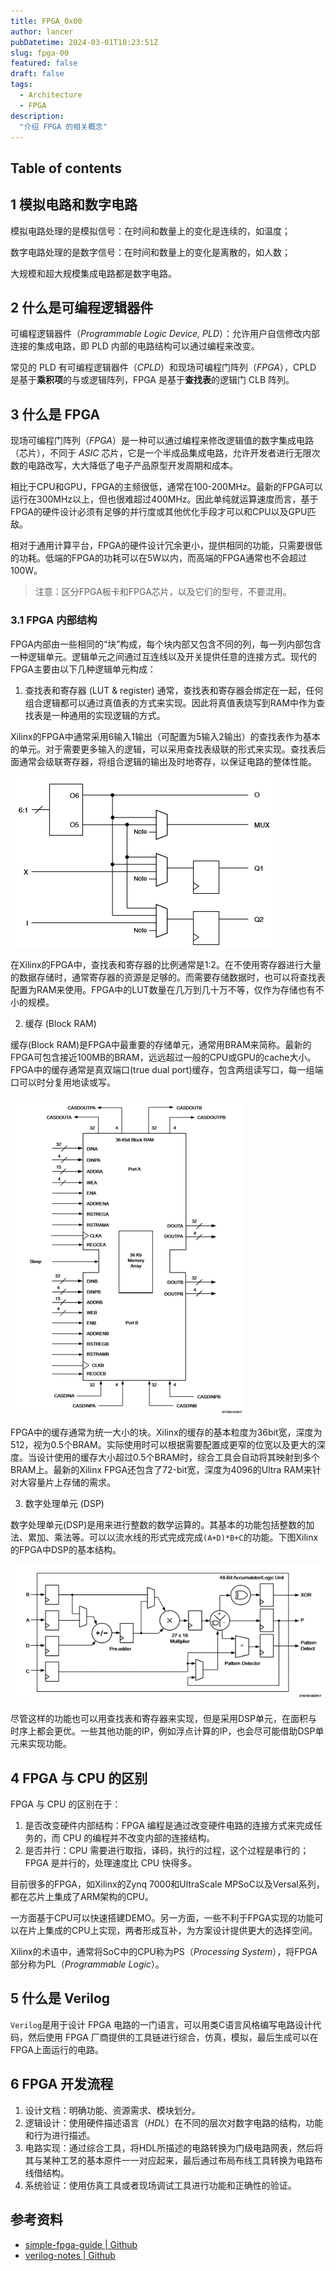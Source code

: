 ```yaml
---
title: FPGA_0x00
author: lancer
pubDatetime: 2024-03-01T10:23:51Z
slug: fpga-00
featured: false
draft: false
tags:
  - Architecture
  - FPGA
description:
  "介绍 FPGA 的相关概念"
---
```



## Table of contents

## 1 模拟电路和数字电路

模拟电路处理的是模拟信号：在时间和数量上的变化是连续的，如温度；

数字电路处理的是数字信号：在时间和数量上的变化是离散的，如人数；

大规模和超大规模集成电路都是数字电路。


## 2 什么是可编程逻辑器件

可编程逻辑器件（*Programmable Logic Device, PLD*）：允许用户自信修改内部连接的集成电路，即 PLD 内部的电路结构可以通过编程来改变。

常见的 PLD 有可编程逻辑器件（*CPLD*）和现场可编程门阵列（*FPGA*），CPLD 是基于**乘积项**的与或逻辑阵列，FPGA 是基于**查找表**的逻辑门 CLB 阵列。


## 3 什么是 FPGA

现场可编程门阵列（*FPGA*）是一种可以通过编程来修改逻辑值的数字集成电路（芯片），不同于 *ASIC* 芯片，它是一个半成品集成电路，允许开发者进行无限次数的电路改写，大大降低了电子产品原型开发周期和成本。

相比于CPU和GPU，FPGA的主频很低，通常在100-200MHz。最新的FPGA可以运行在300MHz以上，但也很难超过400MHz。因此单纯就运算速度而言，基于FPGA的硬件设计必须有足够的并行度或其他优化手段才可以和CPU以及GPU匹敌。

相对于通用计算平台，FPGA的硬件设计冗余更小，提供相同的功能，只需要很低的功耗。低端的FPGA的功耗可以在5W以内，而高端的FPGA通常也不会超过100W。

> 注意：区分FPGA板卡和FPGA芯片，以及它们的型号，不要混用。

### 3.1 FPGA 内部结构
FPGA内部由一些相同的“块”构成，每个块内部又包含不同的列，每一列内部包含一种逻辑单元。逻辑单元之间通过互连线以及开关提供任意的连接方式。现代的FPGA主要由以下几种逻辑单元构成：

1. 查找表和寄存器 (LUT & register)
通常，查找表和寄存器会绑定在一起，任何组合逻辑都可以通过真值表的方式来实现。因此将真值表烧写到RAM中作为查找表是一种通用的实现逻辑的方式。

Xilinx的FPGA中通常采用6输入1输出（可配置为5输入2输出）的查找表作为基本的单元。对于需要更多输入的逻辑，可以采用查找表级联的形式来实现。查找表后面通常会级联寄存器，将组合逻辑的输出及时地寄存，以保证电路的整体性能。

![LUT & register](../../assets/images/fpga/lut.png)

在Xilinx的FPGA中，查找表和寄存器的比例通常是1:2。在不使用寄存器进行大量的数据存储时，通常寄存器的资源是足够的。而需要存储数据时，也可以将查找表配置为RAM来使用。FPGA中的LUT数量在几万到几十万不等，仅作为存储也有不小的规模。


2. 缓存 (Block RAM)

缓存(Block RAM)是FPGA中最重要的存储单元，通常用BRAM来简称。最新的FPGA可包含接近100MB的BRAM，远远超过一般的CPU或GPU的cache大小。FPGA中的缓存通常是真双端口(true dual port)缓存，包含两组读写口，每一组端口可以时分复用地读或写。

![BRAM](../../assets/images/fpga/bram.png)

FPGA中的缓存通常为统一大小的块。Xilinx的缓存的基本粒度为36bit宽，深度为512，视为0.5个BRAM。实际使用时可以根据需要配置成更窄的位宽以及更大的深度。当设计使用的缓存大小超过0.5个BRAM时，综合工具会自动将其映射到多个BRAM上。最新的Xilinx FPGA还包含了72-bit宽，深度为4096的Ultra RAM来针对大容量片上存储的需求。

3. 数字处理单元 (DSP)

数字处理单元(DSP)是用来进行整数的数学运算的。其基本的功能包括整数的加法、累加、乘法等。可以以流水线的形式完成完成`(A+D)*B+C`的功能。下图Xilinx的FPGA中DSP的基本结构。

![DSP](../../assets/images/fpga/dsp.png)

尽管这样的功能也可以用查找表和寄存器来实现，但是采用DSP单元，在面积与时序上都会更优。一些其他功能的IP，例如浮点计算的IP，也会尽可能借助DSP单元来实现功能。



## 4 FPGA 与 CPU 的区别

FPGA 与 CPU 的区别在于：
1. 是否改变硬件内部结构：FPGA 编程是通过改变硬件电路的连接方式来完成任务的，而 CPU 的编程并不改变内部的连接结构。
2. 是否并行：CPU 需要进行取指，译码，执行的过程，这个过程是串行的；FPGA 是并行的，处理速度比 CPU 快得多。


目前很多的FPGA，如Xilinx的Zynq 7000和UltraScale MPSoC以及Versal系列，都在芯片上集成了ARM架构的CPU。

一方面基于CPU可以快速搭建DEMO。另一方面，一些不利于FPGA实现的功能可以在片上集成的CPU上实现，两者形成互补，为方案设计提供更大的选择空间。

Xilinx的术语中，通常将SoC中的CPU称为PS（*Processing System*），将FPGA部分称为PL（*Programmable Logic*）。


## 5 什么是 Verilog

`Verilog`是用于设计 FPGA 电路的一门语言，可以用类C语言风格编写电路设计代码，然后使用 FPGA 厂商提供的工具链进行综合，仿真，模拟，最后生成可以在FPGA上面运行的电路。


## 6 FPGA 开发流程

1. 设计文档：明确功能、资源需求、模块划分。
2. 逻辑设计：使用硬件描述语言（*HDL*）在不同的层次对数字电路的结构，功能和行为进行描述。
3. 电路实现：通过综合工具，将HDL所描述的电路转换为门级电路网表，然后将其与某种工艺的基本原件一一对应起来，最后通过布局布线工具转换为电路布线借结构。
4. 系统验证：使用仿真工具或者现场调试工具进行功能和正确性的验证。


## 参考资料

- [simple-fpga-guide | Github](https://github.com/GkyHub/simple-fpga-guide/blob/master/doc/fpga_intro.md)
- [verilog-notes | Github](https://github.com/lyp365859350/Verilog/blob/master/Notes.md)
